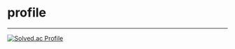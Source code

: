 # profile
-----
[![Solved.ac Profile](http://mazassumnida.wtf/api/v2/generate_badge?boj=gytjddlsla)](https://solved.ac/gytjddlsla/)
